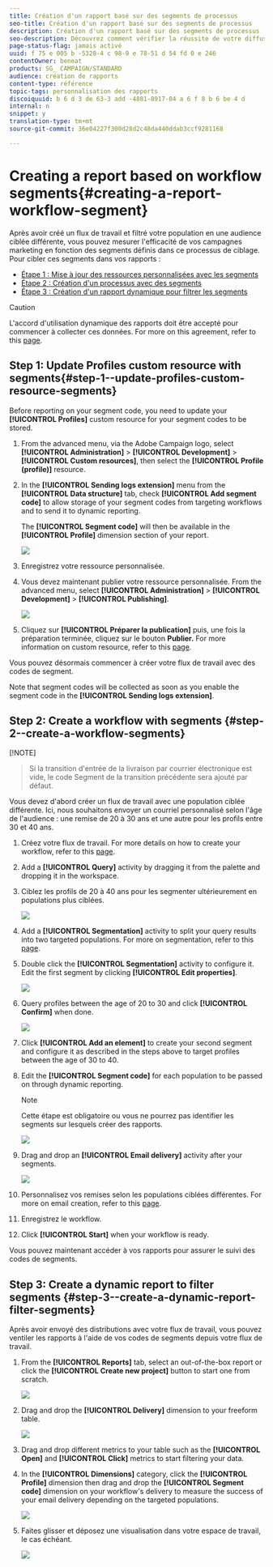 ```yaml
---
title: Création d'un rapport basé sur des segments de processus
seo-title: Création d'un rapport basé sur des segments de processus
description: Création d'un rapport basé sur des segments de processus
seo-description: Découvrez comment vérifier la réussite de votre diffusion en fonction des segments de vos flux de travail dans vos rapports.
page-status-flag: jamais activé
uuid: f 75 e 005 b -5328-4 c 98-9 e 78-51 d 54 fd 0 e 246
contentOwner: beneat
products: SG_ CAMPAIGN/STANDARD
audience: création de rapports
content-type: référence
topic-tags: personnalisation des rapports
discoiquuid: b 6 d 3 de 63-3 add -4881-8917-04 a 6 f 8 b 6 be 4 d
internal: n
snippet: y
translation-type: tm+mt
source-git-commit: 36e04227f300d28d2c48da440ddab3ccf9281168

---
```



# Creating a report based on workflow segments{#creating-a-report-workflow-segment}

Après avoir créé un flux de travail et filtré votre population en une audience ciblée différente, vous pouvez mesurer l'efficacité de vos campagnes marketing en fonction des segments définis dans ce processus de ciblage.
Pour cibler ces segments dans vos rapports :

* [Étape 1 : Mise à jour des ressources personnalisées avec les segments](#step-1--update-profiles-custom-resource-segments)
* [Étape 2 : Création d'un processus avec des segments](#step-2--create-a-workflow-segments)
* [Étape 3 : Création d'un rapport dynamique pour filtrer les segments](#step-3--create-a-dynamic-report-filter-segments)

>[!CAUTION]
>L'accord d'utilisation dynamique des rapports doit être accepté pour commencer à collecter ces données.
>For more on this agreement, refer to this [page](../../reporting/using/about-dynamic-reports.md#dynamic-reporting-usage-agreement).

## Step 1: Update Profiles custom resource with segments{#step-1--update-profiles-custom-resource-segments}

Before reporting on your segment code, you need to update your **[!UICONTROL Profiles]** custom resource for your segment codes to be stored.

1. From the advanced menu, via the Adobe Campaign logo, select **[!UICONTROL Administration]** &gt; **[!UICONTROL Development]** &gt; **[!UICONTROL Custom resources]**, then select the **[!UICONTROL Profile (profile)]** resource.
1. In the **[!UICONTROL Sending logs extension]** menu from the **[!UICONTROL Data structure]** tab, check **[!UICONTROL Add segment code]** to allow storage of your segment codes from targeting workflows and to send it to dynamic reporting.

   The **[!UICONTROL Segment code]** will then be available in the **[!UICONTROL Profile]** dimension section of your report.

   ![](assets/report_segment_4.png)

1. Enregistrez votre ressource personnalisée.

1. Vous devez maintenant publier votre ressource personnalisée.
From the advanced menu, select **[!UICONTROL Administration]** &gt; **[!UICONTROL Development]** &gt; **[!UICONTROL Publishing]**.

   ![](assets/custom_profile_7.png)

1. Cliquez sur **[!UICONTROL Préparer la publication]** puis, une fois la préparation terminée, cliquez sur le bouton **Publier.** For more information on custom resource, refer to this [page](../../developing/using/updating-the-database-structure.md).

Vous pouvez désormais commencer à créer votre flux de travail avec des codes de segment.

Note that segment codes will be collected as soon as you enable the segment code in the **[!UICONTROL Sending logs extension]**.

## Step 2: Create a workflow with segments {#step-2--create-a-workflow-segments}

[!NOTE]
>Si la transition d'entrée de la livraison par courrier électronique est vide, le code Segment de la transition précédente sera ajouté par défaut.

Vous devez d'abord créer un flux de travail avec une population ciblée différente. Ici, nous souhaitons envoyer un courriel personnalisé selon l'âge de l'audience : une remise de 20 à 30 ans et une autre pour les profils entre 30 et 40 ans.

1. Créez votre flux de travail. For more details on how to create your workflow, refer to this [page](../../automating/using/building-a-workflow.md).

1. Add a **[!UICONTROL Query]** activity by dragging it from the palette and dropping it in the workspace.

1. Ciblez les profils de 20 à 40 ans pour les segmenter ultérieurement en populations plus ciblées.

   ![](assets/report_segment_1.png)

1. Add a **[!UICONTROL Segmentation]** activity to split your query results into two targeted populations. For more on segmentation, refer to this [page](../../automating/using/targeting-data.md#segmenting-data).

1. Double click the **[!UICONTROL Segmentation]** activity to configure it. Edit the first segment by clicking **[!UICONTROL Edit properties]**.

   ![](assets/report_segment_7.png)

1. Query profiles between the age of 20 to 30 and click **[!UICONTROL Confirm]** when done.

   ![](assets/report_segment_8.png)

1. Click **[!UICONTROL Add an element]** to create your second segment and configure it as described in the steps above to target profiles between the age of 30 to 40.

1. Edit the **[!UICONTROL Segment code]** for each population to be passed on through dynamic reporting.

   >[!NOTE]
   >Cette étape est obligatoire ou vous ne pourrez pas identifier les segments sur lesquels créer des rapports.

   ![](assets/report_segment_9.png)

1. Drag and drop an **[!UICONTROL Email delivery]** activity after your segments.

   ![](assets/report_segment_3.png)

1. Personnalisez vos remises selon les populations ciblées différentes. For more on email creation, refer to this [page](../../designing/using/about-email-content-design.md).

1. Enregistrez le workflow.

1. Click **[!UICONTROL Start]** when your workflow is ready.

Vous pouvez maintenant accéder à vos rapports pour assurer le suivi des codes de segments.

## Step 3: Create a dynamic report to filter segments {#step-3--create-a-dynamic-report-filter-segments}

Après avoir envoyé des distributions avec votre flux de travail, vous pouvez ventiler les rapports à l'aide de vos codes de segments depuis votre flux de travail.

1. From the **[!UICONTROL Reports]** tab, select an out-of-the-box report or click the **[!UICONTROL Create new project]** button to start one from scratch.

   ![](assets/custom_profile_18.png)
1. Drag and drop the **[!UICONTROL Delivery]** dimension to your freeform table.

   ![](assets/report_segment_5.png)

1. Drag and drop different metrics to your table such as the **[!UICONTROL Open]** and **[!UICONTROL Click]** metrics to start filtering your data.
1. In the **[!UICONTROL Dimensions]** category, click the **[!UICONTROL Profile]** dimension then drag and drop the **[!UICONTROL Segment code]** dimension on your workflow's delivery to measure the success of your email delivery depending on the targeted populations.

   ![](assets/report_segment_6.png)

1. Faites glisser et déposez une visualisation dans votre espace de travail, le cas échéant.

   ![](assets/report_segment_10.png)
